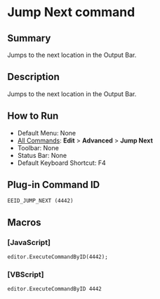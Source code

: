 # Jump Next command

## Summary

Jumps to the next location in the Output Bar.

## Description

Jumps to the next location in the Output Bar.

## How to Run

- Default Menu: None
- [All Commands](../tools/all_commands): **Edit** \> **Advanced**
\> **Jump Next**
- Toolbar: None
- Status Bar: None
- Default Keyboard Shortcut: F4

## Plug-in Command ID

```
EEID_JUMP_NEXT (4442)```

## Macros

### \[JavaScript\]

```
editor.ExecuteCommandByID(4442);
```

### \[VBScript\]

```
editor.ExecuteCommandByID 4442
```
